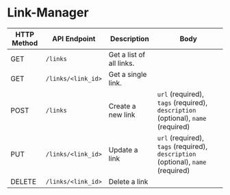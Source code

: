 # Link-Manager

| HTTP Method | API Endpoint       | Description               | Body                                                     |
|-------------|--------------------|---------------------------|----------------------------------------------------------|
| GET         | `/links`           | Get a list of all links.  |                                                          |
| GET         | `/links/<link_id>`  | Get a single link.     |                                                          |
| POST        | `/links`           | Create a new link     | `url` (required), `tags` (required), `description` (optional), `name` (required)|
| PUT         | `/links/<link_id>`  | Update a link        | `url` (required), `tags` (required), `description` (optional), `name` (required)|
| DELETE      | `/links/<link_id>`  | Delete a link         |                                                          |
